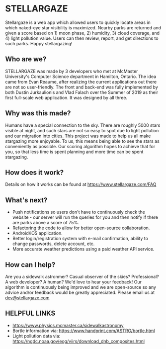 # STELLARGAZE
Stellargaze is a web app which allowed users to quickly locate areas in which naked-eye star visibility is maximized.  Nearby parks are returned and given a score based on 1) moon phase, 2) humidity, 3) cloud coverage, and 4) light pollution value.  Users can then review, report, and get directions to such parks.  Happy stellargazing!

## Who are we?
STELLARGAZE was made by 3 developers who met at McMaster University's Computer Science department in Hamilton, Ontario. The idea came from Evan Reaume, after realizing the current applications out there are not so user-friendly. The front and back-end was fully implemented by both Dustin Jurkaulionis and Vlad Falach over the Summer of 2019 as their first full-scale web application. It was designed by all three.

## Why was this made?
Humans have a special connection to the sky. There are roughly 5000 stars visible at night, and such stars are not so easy to spot due to light pollution and our migration into cities. This project was made to help us all make stargazing more enjoyable. To us, this means being able to see the stars as conveniently as possible. Our scoring algorithm hopes to achieve that for you, so that less time is spent planning and more time can be spent stargazing.

## How does it work?
Details on how it works can be found at https://www.stellargaze.com/FAQ

## What's next?
* Push notifications so users don't have to continuously check the website - our server will run the queries for you and then notify if there are parks above a score of 75%.
* Refactoring the code to allow for better open-source collaboration.
* Android/iOS application.
* Better login/registration system with e-mail confirmation, ability to change passwords, delete account, etc.
* More accurate weather predictions using a paid weather API service.

## How can I help?
Are you a sidewalk astronmer? Casual observer of the skies? Professional? A web developer? A human? We'd love to hear your feedback! Our algorithm is continuously being improved and we are open-source so any advice and/or feedback would be greatly appreciated. Please email us at dev@stellargaze.com

## HELPFUL LINKS
* https://www.physics.mcmaster.ca/sidewalkastronomy 
* Bortle information via: https://www.handprint.com/ASTRO/bortle.html 
* Light pollution data via: https://ngdc.noaa.gov/eog/viirs/download_dnb_composites.html

